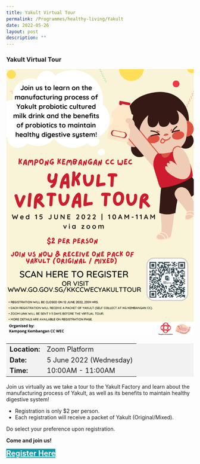 ```yaml
---
title: Yakult Virtual Tour
permalink: /Programmes/healthy-living/Yakult
date: 2022-05-26
layout: post
description: ""
---
```


### Yakult Virtual Tour ###

<img src="/images/Programmes (June 2022)/Yakult Virtual Tour.png" style="width:675px; height:auto">

<table  style="font-size:130%; background-color:#f2f2f2">
	<tbody>
		<tr>
			 <td><b>Location:</b></td><td> Zoom Platform </td>
		</tr>
		<tr>
		 <td><b>Date:</b> </td><td>5 June 2022 (Wednesday)</td>
		</tr>
		<tr>
			<td> <b>Time:</b> </td><td> 10:00AM - 11:00AM</td>
		</tr>
	</tbody>
</table>

Join us virtually as we take a tour to the Yakult Factory and learn about the manufacturing process of Yakult, as well as its benefits to maintain healthy digestive system!  

* Registration is only $2 per person.
* Each registration will receive a packet of Yakult (Original/Mixed).

Do select your preference upon registration. 

<b>Come and join us!</b>
<div>
	<a href="https://go.gov.sg/KKCCWECYAKULTTOUR" style="font-size:20px; width:35%; height:60px; background-color:#0899AA; color:white" class="bp-button"><b>Register Here</b></a>
</div>
